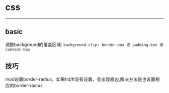 # css

------

## basic

调整background的覆盖区域:
`background-clip: border-box 或 padding-box 或 content-box`

## 技巧

mod设置border-radius，如果hd/ft没有设置，会出现直边,解决方法是也设置相应的border-radius
